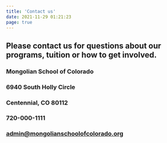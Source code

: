 ```yaml
---
title: 'Contact us'
date: 2021-11-29 01:21:23
page: true
---
```


## Please contact us for questions about our programs, tuition or how to get involved.

### Mongolian School of Colorado
### 6940 South Holly Circle
### Centennial, CO 80112
### 720-000-1111
### admin@mongolianschoolofcolorado.org
